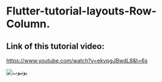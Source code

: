 # Flutter-tutorial-layouts-Row-Column.

## Link of this tutorial video:
https://www.youtube.com/watch?v=ekvpgJBwdL8&t=6s

![يوتيوب](https://user-images.githubusercontent.com/66040295/90964022-b1267800-e4c5-11ea-9547-bd3e4bd78941.jpg)
